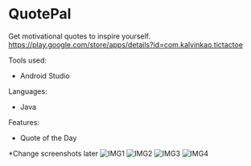 # QuotePal
Get motivational quotes to inspire yourself.
<br>https://play.google.com/store/apps/details?id=com.kalvinkao.tictactoe

Tools used:
- Android Studio

Languages:
- Java

Features:
- Quote of the Day

*Change screenshots later
![IMG1](https://lh3.googleusercontent.com/q-iUL2S6ImkyVu2j0yVRbqN2IWPq2LsK0kc526oSrlh7ckumrfG7-1gRoX36fAwfRg=w720-h310-rw)
![IMG2](https://lh3.googleusercontent.com/lrxEYQNhD6xX-CH7QEjBkZ-U-YvD5VBWL0Z3xhFN4UeRVyyM6o2f4uqeQYBkb4oGXO1w=w720-h310-rw)
![IMG3](https://lh3.googleusercontent.com/79Mr-eeKSKyaiv5rdx2PV5Vx-T7GveteT5wZHSRTvArq_Zldjv8BNx7Mt2XOjOa17A=w720-h310-rw)
![IMG4](https://lh3.googleusercontent.com/1-g2OQKsg8r4SLRc9MgegStP2q8ql_zrwo3TGYIwvfUUBtjGisoCHUQlHo3U_rxOeIE=w720-h310-rw)
